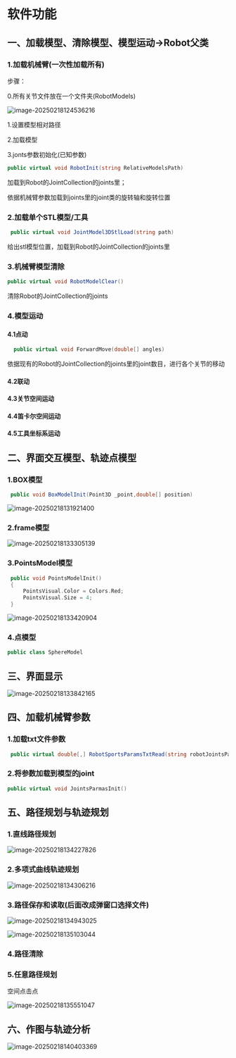 # 软件功能

## 一、加载模型、清除模型、模型运动->Robot父类

### 1.加载机械臂(一次性加载所有)

步骤：

0.所有关节文件放在一个文件夹(RobotModels)

![image-20250218124536216](D:\typora\软件功能.assets\image-20250218124536216.png)

1.设置模型相对路径

2.加载模型

3.jonts参数初始化(已知参数)

~~~c#
public virtual void RobotInit(string RelativeModelsPath)
~~~

加载到Robot的JointCollection的joints里；

依据机械臂参数加载到joints里的joint类的旋转轴和旋转位置

### 2.加载单个STL模型/工具

~~~c#
 public virtual void JointModel3DStlLoad(string path)
~~~

给出stl模型位置，加载到Robot的JointCollection的joints里

### 3.机械臂模型清除

~~~c#
public virtual void RobotModelClear()
~~~

清除Robot的JointCollection的joints

### 4.模型运动

#### 4.1点动

~~~c++
  public virtual void ForwardMove(double[] angles)
~~~

依据现有的Robot的JointCollection的joints里的joint数目，进行各个关节的移动

#### 4.2联动

#### 4.3关节空间运动

#### 4.4笛卡尔空间运动

#### 4.5工具坐标系运动

## 二、界面交互模型、轨迹点模型

### 1.BOX模型

~~~c#
 public void BoxModelInit(Point3D _point,double[] position)
~~~



![image-20250218131921400](D:\typora\软件功能.assets\image-20250218131921400.png)

### 2.frame模型

![image-20250218133305139](D:\typora\软件功能.assets\image-20250218133305139.png)

### 3.PointsModel模型

~~~c++
 public void PointsModelInit()
 {
     PointsVisual.Color = Colors.Red;
     PointsVisual.Size = 4;
 }
~~~



![image-20250218133420904](D:\typora\软件功能.assets\image-20250218133420904.png)

### 4.点模型

~~~c++
public class SphereModel
~~~

## 三、界面显示

![image-20250218133842165](D:\typora\软件功能.assets\image-20250218133842165.png)

## 四、加载机械臂参数

### 1.加载txt文件参数

~~~c#
 public virtual double[,] RobotSportsParamsTxtRead(string robotJointsParams)
~~~

### 2.将参数加载到模型的joint

~~~c++
public virtual void JointsParmasInit()
~~~

## 五、路径规划与轨迹规划

### 1.直线路径规划

![image-20250218134227826](D:\typora\软件功能.assets\image-20250218134227826.png)

### 2.多项式曲线轨迹规划

![image-20250218134306216](D:\typora\软件功能.assets\image-20250218134306216.png)

### 3.路径保存和读取(后面改成弹窗口选择文件)

![image-20250218134943025](D:\typora\软件功能.assets\image-20250218134943025.png)

![image-20250218135103044](D:\typora\软件功能.assets\image-20250218135103044.png)

### 4.路径清除

### 5.任意路径规划

空间点击点

![image-20250218135551047](D:\typora\软件功能.assets\image-20250218135551047.png)

## 六、作图与轨迹分析

![image-20250218140403369](D:\typora\软件功能.assets\image-20250218140403369.png)